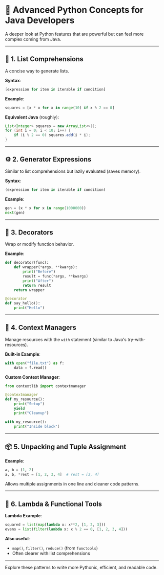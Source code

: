 
# 🧠 Advanced Python Concepts for Java Developers

A deeper look at Python features that are powerful but can feel more complex coming from Java.

---

## 🔁 1. List Comprehensions

A concise way to generate lists.

**Syntax**:
```python
[expression for item in iterable if condition]
```

**Example**:
```python
squares = [x * x for x in range(10) if x % 2 == 0]
```

**Equivalent Java** (roughly):
```java
List<Integer> squares = new ArrayList<>();
for (int i = 0; i < 10; i++) {
    if (i % 2 == 0) squares.add(i * i);
}
```

---

## ⚙️ 2. Generator Expressions

Similar to list comprehensions but lazily evaluated (saves memory).

**Syntax**:
```python
(expression for item in iterable if condition)
```

**Example**:
```python
gen = (x * x for x in range(1000000))
next(gen)
```

---

## 🧱 3. Decorators

Wrap or modify function behavior.

**Example**:
```python
def decorator(func):
    def wrapper(*args, **kwargs):
        print("Before")
        result = func(*args, **kwargs)
        print("After")
        return result
    return wrapper

@decorator
def say_hello():
    print("Hello")
```

---

## 🧪 4. Context Managers

Manage resources with the `with` statement (similar to Java's try-with-resources).

**Built-in Example**:
```python
with open("file.txt") as f:
    data = f.read()
```

**Custom Context Manager**:
```python
from contextlib import contextmanager

@contextmanager
def my_resource():
    print("Setup")
    yield
    print("Cleanup")

with my_resource():
    print("Inside block")
```

---

## 📦 5. Unpacking and Tuple Assignment

**Example**:
```python
a, b = (1, 2)
a, b, *rest = [1, 2, 3, 4]  # rest = [3, 4]
```

Allows multiple assignments in one line and cleaner code patterns.

---

## 🧠 6. Lambda & Functional Tools

**Lambda Example**:
```python
squared = list(map(lambda x: x**2, [1, 2, 3]))
evens = list(filter(lambda x: x % 2 == 0, [1, 2, 3, 4]))
```

**Also useful**:
- `map()`, `filter()`, `reduce()` (from `functools`)
- Often clearer with list comprehensions

---

Explore these patterns to write more Pythonic, efficient, and readable code.
